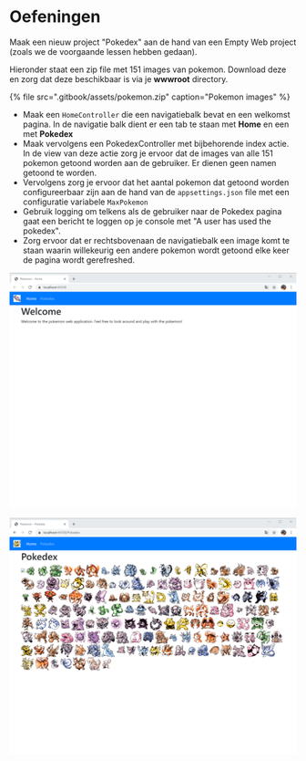 # Oefeningen

Maak een nieuw project "Pokedex" aan de hand van een Empty Web project \(zoals we de voorgaande lessen hebben gedaan\).

Hieronder staat een zip file met 151 images van pokemon. Download deze en zorg dat deze beschikbaar is via je **wwwroot** directory.

{% file src=".gitbook/assets/pokemon.zip" caption="Pokemon images" %}

* Maak een `HomeController` die een navigatiebalk bevat en een welkomst pagina. In de navigatie balk dient er een tab te staan met **Home** en een met **Pokedex**
* Maak vervolgens een PokedexController met bijbehorende index actie. In de view van deze actie zorg je ervoor dat de images van alle 151 pokemon getoond worden aan de gebruiker. Er dienen geen namen getoond te worden.
* Vervolgens zorg je ervoor dat het aantal pokemon dat getoond worden configureerbaar zijn aan de hand van de `appsettings.json` file met een configuratie variabele `MaxPokemon`
* Gebruik logging om telkens als de gebruiker naar de Pokedex pagina gaat een bericht te loggen op je console met "A user has used the pokedex".
* Zorg ervoor dat er rechtsbovenaan de navigatiebalk een image komt te staan waarin willekeurig een andere pokemon wordt getoond elke keer de pagina wordt gerefreshed.

![](.gitbook/assets/image%20%2847%29.png)

![](.gitbook/assets/image%20%2848%29.png)

### 

